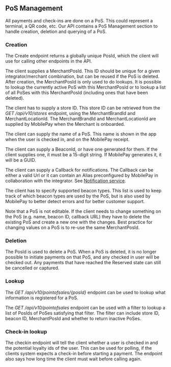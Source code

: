 ## <a name="pos_management"></a>PoS Management

All payments and check-ins are done on a PoS. This could represent a terminal, a QR code, etc. Our API contains a PoS Management section to handle creation, deletion and querying of a PoS. 

### Creation
The Create endpoint returns a globally unique PosId, which the client will use for calling other endpoints in the API.

The client supplies a MerchantPosId. This ID should be unique for a given integrator/merchant combination, but can be reused if the PoS is deleted. After creation, the MerchantPosId is only used to do lookups. It is possible to lookup the currently active PoS with this MerchantPosId or to lookup a list of all PoSes with this MerchantPosId (including ones that have been deleted).

The client has to supply a store ID. This store ID can be retrieved from the *GET /api/v10/stores* endpoint, using the MerchantBrandId and MerchantLocationId. The MerchantBrandId and MerchantLocationId are supplied by MobilePay when the Merchant is onboarded.

The client can supply the name of a PoS. This name is shown in the app when the user is checked in, and on the MobilePay receipt.

The client can supply a BeaconId, or have one generated for them. If the client supplies one, it must be a 15-digit string. If MobilePay generates it, it will be a GUID.

The client can supply a Callback for notifications. The Callback can be either a valid Url or it can contain an Alias preconfigured by MobilePay in collaboration with the integrator. See [Notification service](Detecting_MobilePay#notification_service).

The client has to specify supported beacon types. This list is used to keep track of which beacon types are used by the PoS, but is also used by MobilePay to better detect errors and for better customer support.

Note that a PoS is not editable. If the client needs to change something on the PoS (e.g. name, beacon ID, callback URL) they have to delete the existing PoS and create a new one with the changes. Best practice for changing values on a PoS is to re-use the same MerchantPosId.

### Deletion
The PosId is used to delete a PoS. When a PoS is deleted, it is no longer possible to initiate payments on that PoS, and any checked in user will be checked out. Any payments that have reached the Reserved state can still be cancelled or captured.

### Lookup
The *GET /api/v10/pointofsales/{posId}* endpoint can be used to lookup what information is registered for a PoS.

The *GET /api/v10/pointofsales* endpoint can be used with a filter to lookup a list of PosIds of PoSes satisfying that filter. The filter can include store ID, beacon ID, MerchantPosId and whether to return inactive PoSes.

### Check-in lookup
The checkin endpoint will tell the client whether a user is checked in and the potential loyalty ids of the user. This can be used for polling, if the clients system expects a check-in before starting a payment. The endpoint also says how long time the client must wait before calling again.
